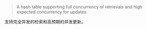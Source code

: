 > A hash table supporting full concurrency of retrievals and high expected concurrency for updates.

支持完全并发的检索和高预期的并发更新。